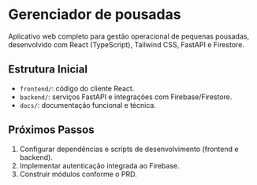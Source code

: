 # Gerenciador de pousadas

Aplicativo web completo para gestão operacional de pequenas pousadas, desenvolvido com React (TypeScript), Tailwind CSS, FastAPI e Firestore.

## Estrutura Inicial

- `frontend/`: código do cliente React.
- `backend/`: serviços FastAPI e integrações com Firebase/Firestore.
- `docs/`: documentação funcional e técnica.

## Próximos Passos

1. Configurar dependências e scripts de desenvolvimento (frontend e backend).
2. Implementar autenticação integrada ao Firebase.
3. Construir módulos conforme o PRD.

